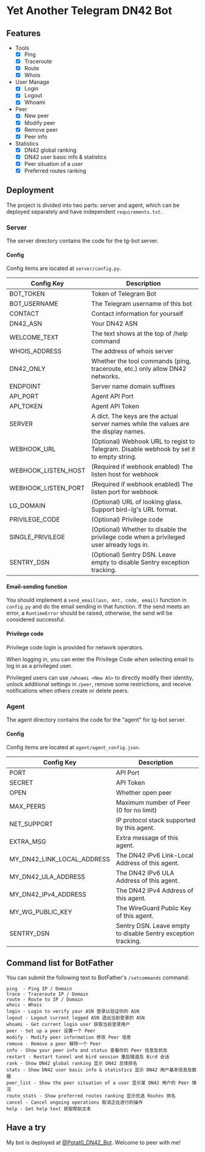 # Yet Another Telegram DN42 Bot

## Features

- Tools
  - [x] Ping
  - [x] Traceroute
  - [x] Route
  - [x] Whois
- User Manage
  - [x] Login
  - [x] Logout
  - [x] Whoami
- Peer
  - [x] New peer
  - [x] Modify peer
  - [x] Remove peer
  - [x] Peer info
- Statistics
  - [x] DN42 global ranking
  - [x] DN42 user basic info & statistics
  - [x] Peer situation of a user
  - [x] Preferred routes ranking

## Deployment

The project is divided into two parts: server and agent, which can be deployed separately and have independent `requirements.txt`.

### Server

The server directory contains the code for the tg-bot server.

#### Config

Config items are located at `server/config.py`.

| Config Key          | Description                                                                              |
| ------------------- | ---------------------------------------------------------------------------------------- |
| BOT_TOKEN           | Token of Telegram Bot                                                                    |
| BOT_USERNAME        | The Telegram username of this bot                                                        |
| CONTACT             | Contact information for yourself                                                         |
| DN42_ASN            | Your DN42 ASN                                                                            |
| WELCOME_TEXT        | The text shows at the top of /help command                                               |
| WHOIS_ADDRESS       | The address of whois server                                                              |
| DN42_ONLY           | Whether the tool commands (ping, traceroute, etc.) only allow DN42 networks.             |
| ENDPOINT            | Server name domain suffixes                                                              |
| API_PORT            | Agent API Port                                                                           |
| API_TOKEN           | Agent API Token                                                                          |
| SERVER              | A dict. The keys are the actual server names while the values are the display names.     |
| WEBHOOK_URL         | (Optional) Webhook URL to regist to Telegram. Disable webhook by set it to empty string. |
| WEBHOOK_LISTEN_HOST | (Required if webhook enabled) The listen host for webhook                                |
| WEBHOOK_LISTEN_PORT | (Required if webhook enabled) The listen port for webhook                                |
| LG_DOMAIN           | (Optional) URL of looking glass. Support bird-lg's URL format.                           |
| PRIVILEGE_CODE      | (Optional) Privilege code                                                                |
| SINGLE_PRIVILEGE    | (Optional) Whether to disable the privilege code when a privileged user already logs in. |
| SENTRY_DSN          | (Optional) Sentry DSN. Leave empty to disable Sentry exception tracking.                 |

#### Email-sending function

You should implement a `send_email(asn, mnt, code, email)` function in `config.py` and do the email sending in that function. If the send meets an error, a `RuntimeError` should be raised, otherwise, the send will be considered successful.

#### Privilege code

Privilege code login is provided for network operators.

When logging in, you can enter the Privilege Code when selecting email to log in as a privileged user.

Privileged users can use `/whoami <New AS>` to directly modify their identity, unlock additional settings in `/peer`, remove some restrictions, and receive notifications when others create or delete peers.

### Agent

The agent directory contains the code for the "agent" for tg-bot server.

#### Config

Config items are located at `agent/agent_config.json`.

| Config Key                 | Description                                                   |
| -------------------------- | ------------------------------------------------------------- |
| PORT                       | API Port                                                      |
| SECRET                     | API Token                                                     |
| OPEN                       | Whether open peer                                             |
| MAX_PEERS                  | Maximum number of Peer (0 for no limit)                       |
| NET_SUPPORT                | IP protocol stack supported by this agent.                    |
| EXTRA_MSG                  | Extra message of this agent.                                  |
| MY_DN42_LINK_LOCAL_ADDRESS | The DN42 IPv6 Link-Local Address of this agent.               |
| MY_DN42_ULA_ADDRESS        | The DN42 IPv6 ULA Address of this agent.                      |
| MY_DN42_IPv4_ADDRESS       | The DN42 IPv4 Address of this agent.                          |
| MY_WG_PUBLIC_KEY           | The WireGuard Public Key of this agent.                       |
| SENTRY_DSN                 | Sentry DSN. Leave empty to disable Sentry exception tracking. |

## Command list for BotFather

You can submit the following text to BotFather's `/setcommands` command:

```
ping  - Ping IP / Domain
trace - Traceroute IP / Domain
route - Route to IP / Domain
whois - Whois
login - Login to verify your ASN 登录以验证你的 ASN
logout - Logout current logged ASN 退出当前登录的 ASN
whoami - Get current login user 获取当前登录用户
peer - Set up a peer 设置一个 Peer
modify - Modify peer information 修改 Peer 信息
remove - Remove a peer 移除一个 Peer
info - Show your peer info and status 查看你的 Peer 信息及状态
restart - Restart tunnel and bird session 重启隧道及 Bird 会话
rank - Show DN42 global ranking 显示 DN42 总体排名
stats - Show DN42 user basic info & statistics 显示 DN42 用户基本信息及数据
peer_list - Show the peer situation of a user 显示某 DN42 用户的 Peer 情况
route_stats - Show preferred routes ranking 显示优选 Routes 排名
cancel - Cancel ongoing operations 取消正在进行的操作
help - Get help text 获取帮助文本
```

## Have a try

My bot is deployed at [@Potat0_DN42_Bot](https://t.me/Potat0_DN42_Bot). Welcome to peer with me!
